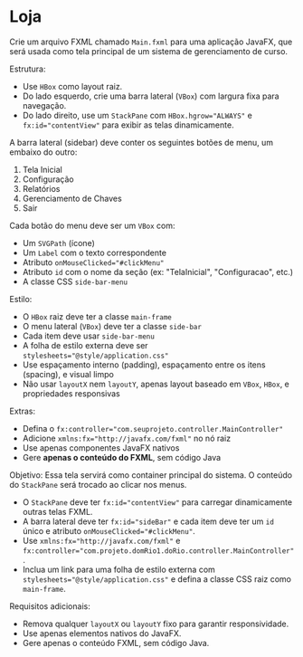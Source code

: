 # Loja

Crie um arquivo FXML chamado `Main.fxml` para uma aplicação JavaFX, que será usada como tela principal de um sistema de gerenciamento de curso.

Estrutura:
- Use `HBox` como layout raiz.
- Do lado esquerdo, crie uma barra lateral (`VBox`) com largura fixa para navegação.
- Do lado direito, use um `StackPane` com `HBox.hgrow="ALWAYS"` e `fx:id="contentView"` para exibir as telas dinamicamente.

A barra lateral (sidebar) deve conter os seguintes botões de menu, um embaixo do outro:
1. Tela Inicial  
2. Configuração  
3. Relatórios  
4. Gerenciamento de Chaves  
5. Sair

Cada botão do menu deve ser um `VBox` com:
- Um `SVGPath` (ícone)
- Um `Label` com o texto correspondente
- Atributo `onMouseClicked="#clickMenu"`
- Atributo `id` com o nome da seção (ex: "TelaInicial", "Configuracao", etc.)
- A classe CSS `side-bar-menu`

Estilo:
- O `HBox` raiz deve ter a classe `main-frame`
- O menu lateral (`VBox`) deve ter a classe `side-bar`
- Cada item deve usar `side-bar-menu`
- A folha de estilo externa deve ser `stylesheets="@style/application.css"`
- Use espaçamento interno (padding), espaçamento entre os itens (spacing), e visual limpo
- Não usar `layoutX` nem `layoutY`, apenas layout baseado em `VBox`, `HBox`, e propriedades responsivas

Extras:
- Defina o `fx:controller="com.seuprojeto.controller.MainController"`
- Adicione `xmlns:fx="http://javafx.com/fxml"` no nó raiz
- Use apenas componentes JavaFX nativos
- Gere **apenas o conteúdo do FXML**, sem código Java

Objetivo:
Essa tela servirá como container principal do sistema. O conteúdo do `StackPane` será trocado ao clicar nos menus.
- O `StackPane` deve ter `fx:id="contentView"` para carregar dinamicamente outras telas FXML.
- A barra lateral deve ter `fx:id="sideBar"` e cada item deve ter um `id` único e atributo `onMouseClicked="#clickMenu"`.
- Use `xmlns:fx="http://javafx.com/fxml"` e `fx:controller="com.projeto.domRio1.doRio.controller.MainController"`.
- Inclua um link para uma folha de estilo externa com `stylesheets="@style/application.css"` e defina a classe CSS raiz como `main-frame`.

Requisitos adicionais:
- Remova qualquer `layoutX` ou `layoutY` fixo para garantir responsividade.
- Use apenas elementos nativos do JavaFX.
- Gere apenas o conteúdo FXML, sem código Java.

